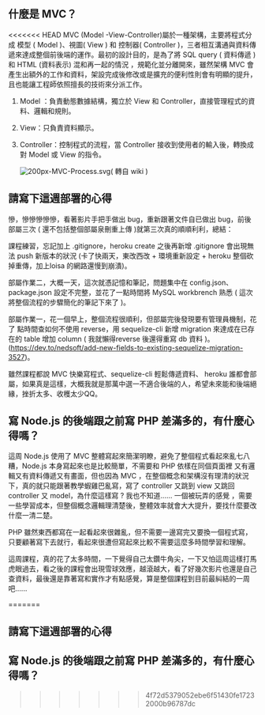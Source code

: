 ## 什麼是 MVC？

<<<<<<< HEAD
MVC (Model -View-Controller)屬於一種架構，主要將程式分成 模型 ( Model )、視圖( View ) 和 控制器( Controller )，三者相互溝通與資料傳遞來達成整個前後端的運作。最初的設計目的，是為了將 SQL query ( 資料傳遞 ) 和 HTML (資料表示) 混和再一起的情況 ，規範化並分離開來，雖然架構 MVC 會產生出額外的工作和資料，架設完成後修改或是擴充的便利性則會有明顯的提升，且也能讓工程師依照擅長的技術來分派工作。

1. Model ：負責動態數據結構，獨立於 View 和 Controller，直接管理程式的資料、邏輯和規則。

2. View：只負責資料顯示。

3. Controller：控制程式的流程，當 Controller 接收到使用者的輸入後，轉換成對 Model 或 View 的指令。

   ![200px-MVC-Process.svg](C:\Users\User\Desktop\200px-MVC-Process.svg.png)( 轉自 wiki )



## 請寫下這週部署的心得

慘，慘慘慘慘慘，看著影片手把手做出 bug，重新跟著文件自已做出 bug，前後部屬三次 ( 還不包括整個部屬泉刪重上傳 )就第三次真的順順利利，總結：

課程練習，忘記加上 .gitignore，heroku create 之後再新增 .gitignore 會出現無法 push 新版本的狀況 (卡了快兩天，東改西改 + 環境重新設定 + heroku 整個砍掉重傳，加上loisa 的網路還慢到崩潰)。

部屬作業二，大概一天，這次就憑記憶和筆記，問題集中在 config.json、package.json 設定不完整，並花了一點時間將 MySQL workbrench 熟悉  ( 這次將整個流程的步驟簡化的筆記下來了 )。

部屬作業一，花一個早上，整個流程很順利，但部屬完後發現要有管理員機制，花了 點時間查如何不使用 reverse，用 sequelize-cli 新增 migration 來達成在已存在的 table 增加 column ( 我就懶得reverse 後還得重寫 db 資料 )。(https://dev.to/nedsoft/add-new-fields-to-existing-sequelize-migration-3527)。

雖然課程都說 MVC 快樂寫程式、sequelize-cli 輕鬆傳遞資料、 heroku 誰都會部屬，如果真是這樣，大概我就是那萬中選一不適合後端的人，希望未來能和後端絕緣，挫折太多、收穫太少QQ。




## 寫 Node.js 的後端跟之前寫 PHP 差滿多的，有什麼心得嗎？

這周 Node.js 使用了 MVC 整體寫起來簡潔明瞭，避免了整個程式看起來亂七八糟，Node.js 本身寫起來也是比較簡單，不需要和 PHP 依樣在同個頁面裡 又有邏輯又有資料傳遞又有畫面，但也因為 MVC ，在整個概念和架構沒有理清的狀況下，真的就只能跟著教學蝦雞巴亂寫，寫了 controller 又跳到 view 又跳回 controller 又 model，為什麼這樣寫 ? 我也不知道...... 一個被玩弄的感覺 ，需要一些學習成本，但整個概念邏輯理清楚後，整體效率就會大大提升，要找什麼要改什麼一清二楚。

PHP 雖然東西都寫在一起看起來很雜亂，但不需要一邊寫完又要換一個程式寫，只要顧著寫下去就行，看起來很遭但寫起來比較不需要這麼多時間學習和理解。

這周課程，真的花了太多時間，一下覺得自己太鑽牛角尖，一下又怕這周這樣打馬虎眼過去，看之後的課程會出現雪球效應，越滾越大，看了好幾次影片也還是自己查資料，最後還是靠著寫和實作才有點感覺，算是整個課程到目前最糾結的一周吧......

=======

## 請寫下這週部署的心得


## 寫 Node.js 的後端跟之前寫 PHP 差滿多的，有什麼心得嗎？
>>>>>>> 4f72d5379052ebe6f51430fe17232000b96787dc
